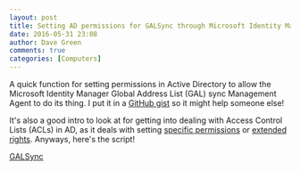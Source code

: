 ```yaml
---
layout: post
title: Setting AD permissions for GALSync through Microsoft Identity Manager
date: 2016-05-31 23:08
author: Dave Green
comments: true
categories: [Computers]
---
```

A quick function for setting permissions in Active Directory to allow the Microsoft Identity Manager Global Address List (GAL) sync Management Agent to do its thing. I put it in a [GitHub gist](https://gist.github.com/davegreen/368303ff31ed7c0036d6e53debebccca) so it might help someone else!

It's also a good intro to look at for getting into dealing with Access Control Lists (ACLs) in AD, as it deals with setting [specific permissions](https://msdn.microsoft.com/en-us/library/ms679424.aspx) or [extended rights](https://msdn.microsoft.com/en-us/library/ms683985.aspx). Anyways, here's the script!

[GALSync](https://gist.github.com/davegreen/368303ff31ed7c0036d6e53debebccca)